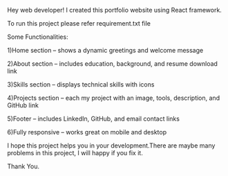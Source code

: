 Hey web developer! I created this portfolio website using React framework.

To run this project please refer requirement.txt file

Some Functionalities:

1)Home section – shows a dynamic greetings and welcome message

2)About section – includes education, background, and resume download link

3)Skills section – displays technical skills with icons

4)Projects section – each my project with an image, tools, description, and GitHub link

5)Footer – includes LinkedIn, GitHub, and email contact links

6)Fully responsive – works great on mobile and desktop

I hope this project helps you in your development.There are maybe many problems in this project, I will happy if you fix it.

Thank You.